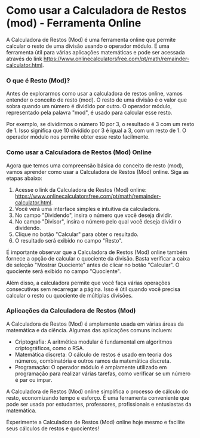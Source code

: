 Como usar a Calculadora de Restos (mod) - Ferramenta Online
===========================================================

A Calculadora de Restos (Mod) é uma ferramenta online que permite calcular o resto de uma divisão usando o operador módulo. É uma ferramenta útil para várias aplicações matemáticas e pode ser acessada através do link <https://www.onlinecalculatorsfree.com/pt/math/remainder-calculator.html>.

### O que é Resto (Mod)?

Antes de explorarmos como usar a calculadora de restos online, vamos entender o conceito de resto (mod). O resto de uma divisão é o valor que sobra quando um número é dividido por outro. O operador módulo, representado pela palavra "mod", é usado para calcular esse resto.

Por exemplo, se dividirmos o número 10 por 3, o resultado é 3 com um resto de 1. Isso significa que 10 dividido por 3 é igual a 3, com um resto de 1. O operador módulo nos permite obter esse resto facilmente.

### Como usar a Calculadora de Restos (Mod) Online

Agora que temos uma compreensão básica do conceito de resto (mod), vamos aprender como usar a Calculadora de Restos (Mod) online. Siga as etapas abaixo:

1. Acesse o link da Calculadora de Restos (Mod) online: <https://www.onlinecalculatorsfree.com/pt/math/remainder-calculator.html>.
2. Você verá uma interface simples e intuitiva da calculadora.
3. No campo "Dividendo", insira o número que você deseja dividir.
4. No campo "Divisor", insira o número pelo qual você deseja dividir o dividendo.
5. Clique no botão "Calcular" para obter o resultado.
6. O resultado será exibido no campo "Resto".

É importante observar que a Calculadora de Restos (Mod) online também fornece a opção de calcular o quociente da divisão. Basta verificar a caixa de seleção "Mostrar Quociente" antes de clicar no botão "Calcular". O quociente será exibido no campo "Quociente".

Além disso, a calculadora permite que você faça várias operações consecutivas sem recarregar a página. Isso é útil quando você precisa calcular o resto ou quociente de múltiplas divisões.

### Aplicações da Calculadora de Restos (Mod)

A Calculadora de Restos (Mod) é amplamente usada em várias áreas da matemática e da ciência. Algumas das aplicações comuns incluem:

- Criptografia: A aritmética modular é fundamental em algoritmos criptográficos, como o RSA.
- Matemática discreta: O cálculo de restos é usado em teoria dos números, combinatória e outros ramos da matemática discreta.
- Programação: O operador módulo é amplamente utilizado em programação para realizar várias tarefas, como verificar se um número é par ou ímpar.

A Calculadora de Restos (Mod) online simplifica o processo de cálculo do resto, economizando tempo e esforço. É uma ferramenta conveniente que pode ser usada por estudantes, professores, profissionais e entusiastas da matemática.

Experimente a Calculadora de Restos (Mod) online hoje mesmo e facilite seus cálculos de restos e quocientes!